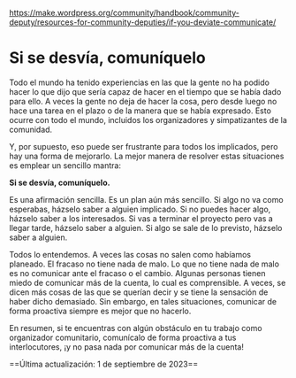 https://make.wordpress.org/community/handbook/community-deputy/resources-for-community-deputies/if-you-deviate-communicate/

# Si se desvía, comuníquelo

Todo el mundo ha tenido experiencias en las que la gente no ha podido hacer lo que dijo que sería capaz de hacer en el tiempo que se había dado para ello. A veces la gente no deja de hacer la cosa, pero desde luego no hace una tarea en el plazo o de la manera que se había expresado. Esto ocurre con todo el mundo, incluidos los organizadores y simpatizantes de la comunidad.

Y, por supuesto, eso puede ser frustrante para todos los implicados, pero hay una forma de mejorarlo. La mejor manera de resolver estas situaciones es emplear un sencillo mantra:

**Si se desvía, comuníquelo.**

Es una afirmación sencilla. Es un plan aún más sencillo. Si algo no va como esperabas, házselo saber a alguien implicado. Si no puedes hacer algo, házselo saber a los interesados. Si vas a terminar el proyecto pero vas a llegar tarde, házselo saber a alguien. Si algo se sale de lo previsto, házselo saber a alguien.

Todos lo entendemos. A veces las cosas no salen como habíamos planeado. El fracaso no tiene nada de malo. Lo que no tiene nada de malo es no comunicar ante el fracaso o el cambio. Algunas personas tienen miedo de comunicar más de la cuenta, lo cual es comprensible. A veces, se dicen más cosas de las que se querían decir y se tiene la sensación de haber dicho demasiado. Sin embargo, en tales situaciones, comunicar de forma proactiva siempre es mejor que no hacerlo.

En resumen, si te encuentras con algún obstáculo en tu trabajo como organizador comunitario, comunícalo de forma proactiva a tus interlocutores, ¡y no pasa nada por comunicar más de la cuenta!

==Última actualización: 1 de septiembre de 2023==